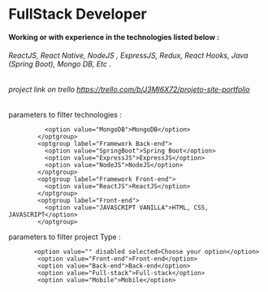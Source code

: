 # FullStack Developer 

#### Working or with experience in the technologies listed below : 
###### ReactJS, React Native, NodeJS , ExpressJS, Redux, React Hooks, Java (Spring Boot), Mongo DB, Etc . 

###### project link on trello https://trello.com/b/J3MI6X72/projeto-site-portfolio


parameters to filter technologies :



              <option value="MongoDB">MongoDB</option>
            </optgroup>
            <optgroup label="Framework Back-end">
              <option value="SpringBoot">Spring Boot</option>
              <option value="ExpressJS">ExpressJS</option>
              <option value="NodeJS">NodeJS</option>
            </optgroup>
            <optgroup label="Framework Front-end">
              <option value="ReactJS">ReactJS</option>
            </optgroup>
            <optgroup label="Front-end">
              <option value="JAVASCRIPT VANILLA">HTML, CSS, JAVASCRIPT</option>
            </optgroup>


parameters to filter project Type : 


           <option value="" disabled selected>Choose your option</option>
            <option value="Front-end">Front-end</option>
            <option value="Back-end">Back-end</option>
            <option value="Full-stack">Full-stack</option>
            <option value="Mobile">Mobile</option>      